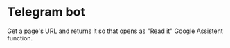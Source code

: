 # Telegram bot

Get a page's URL and returns it so that opens as "Read it" Google Assistent function.